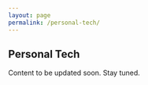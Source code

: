 ```yaml
---
layout: page
permalink: /personal-tech/
---
```


<h2>Personal Tech</h2>

Content to be updated soon. Stay tuned.